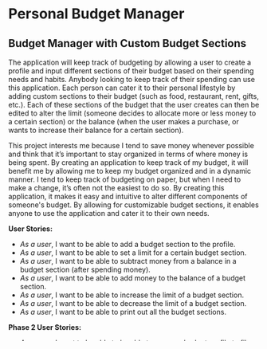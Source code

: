 # Personal Budget Manager

## Budget Manager with Custom Budget Sections

The application will keep track of budgeting by allowing a user to create a profile and input different sections of 
their budget based on their spending needs and habits. Anybody looking to keep track of their spending can 
use this application. Each person can cater it to their personal lifestyle by adding custom sections 
to their budget (such as food, restaurant, rent, gifts, etc.). Each of these sections of the budget that the
user creates can then be edited to alter the limit (someone decides to allocate more or less money to a certain 
section) or the balance (when the user makes a purchase, or wants to increase their balance for a certain section).

This project interests me because I tend to save money whenever possible and think that it’s important to
stay organized in terms of where money is being spent. By creating an application to keep track of my budget, it will
benefit me by allowing me to keep my budget organized and in a dynamic manner. I tend to keep track of budgeting 
on paper, but when I need to make a change, it’s often not the easiest to do so. By creating this 
application, it makes it easy and intuitive to alter different components of someone's budget. 
By allowing for customizable budget sections, it enables anyone to use the application and cater it to their own needs.

**User Stories:**
- *As a user*, I want to be able to add a budget section to the profile.
- *As a user*, I want to be able to set a limit for a certain budget section.
- *As a user*, I want to be able to subtract money from a balance in a budget section (after spending money).
- *As a user*, I want to be able to add money to the balance of a budget section.
- *As a user*, I want to be able to increase the limit of a budget section.
- *As a user*, I want to be able to decrease the limit of a budget section.
- *As a user*, I want to be able to print out all the budget sections.

**Phase 2 User Stories:**
- *As a user*, I want to be able to be able to save my budget profile to file
- *As a user*, I want to be able to load my budget profile from file

**Instructions for Grader:**
- You can display the current budget sections by clicking "Display Budget Sections"
- You can generate the first required event related to adding Xs to a Y by clicking the "Add Budget Section" button.
- You can generate the second required event related to adding Xs to a Y by clicking the "Edit Budget Section" button,
  entering amount you would like to edit by, and clicking which part of the budget section you would like to edit.
  - There are 4 different events within the "Edit Budget Section" event:
    - Increase limit
    - Decrease limit
    - Increase balance
    - Decrease balance
- You can locate my visual component by running the application, entering a name for the profile, and clicking "OK"
  the visual component is the background of the GUI once the profile has been created).
- You can save the state of my application by clicking the "Save Budget Profile" button.
- You can reload the state of my application by clicking the "Load Budget Profile" button.